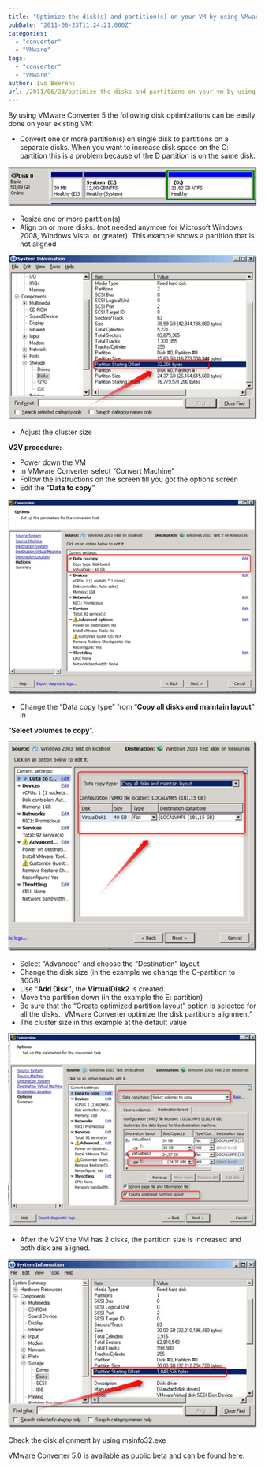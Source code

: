 ```yaml
---
title: "Optimize the disk(s) and partition(s) on your VM by using VMware Converter 5"
pubDate: "2011-06-23T11:24:21.000Z"
categories: 
  - "converter"
  - "VMware"
tags: 
  - "converter"
  - "VMware"
author: Ivo Beerens
url: /2011/06/23/optimize-the-disks-and-partitions-on-your-vm-by-using-vmware-converter-5/
---
```


By using VMware Converter 5 the following disk optimizations can be easily done on your existing VM:

- Convert one or more partition(s) on single disk to partitions on a separate disks. When you want to increase disk space on the C: partition this is a problem because of the D partition is on the same disk.

[![image](images/image_thumb1.png "image")](images/image1.png)

- Resize one or more partition(s)
- Align on or more disks. (not needed anymore for Microsoft Windows 2008, Windows Vista  or greater). This example shows a partition that is not aligned

[![image](images/image_thumb2.png "image")](images/image2.png)

- Adjust the cluster size

**V2V procedure:**

- Power down the VM
- In VMware Converter select “Convert Machine”
- Follow the instructions on the screen till you got the options screen
- Edit the “**Data to copy**”

[![image](images/image_thumb3.png "image")](images/image3.png)

- Change the “Data copy type” from “**Copy all disks and maintain layout**” in

“**Select volumes to copy**”.

[![image](images/image_thumb4.png "image")](images/image4.png)

- Select “Advanced” and choose the “Destination” layout
- Change the disk size (in the example we change the C-partition to 30GB)
- Use “**Add Disk”**, the **VirtualDisk2** is created.
- Move the partition down (in the example the E: partition)
- Be sure that the “Create optimized partition layout” option is selected for all the disks.  VMware Converter optimize the disk partitions alignment”
- The cluster size in this example at the default value

[![image](images/image_thumb5.png "image")](images/image5.png)

- After the V2V the VM has 2 disks, the partition size is increased and both disk are aligned.

[![image](images/image_thumb6.png "image")](images/image6.png)

Check the disk alignment by using msinfo32.exe

VMware Converter 5.0 is available as public beta and can be found here.